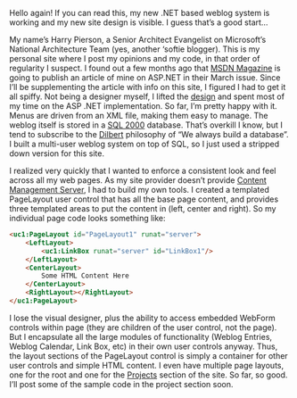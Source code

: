 Hello again! If you can read this, my new .NET based weblog system is
working and my new site design is visible. I guess that’s a good start…

My name’s Harry Pierson, a Senior Architect Evangelist on Microsoft’s
National Architecture Team (yes, another ‘softie blogger). This is my
personal site where I post my opinions and my code, in that order of
regularity I suspect. I found out a few months ago that [MSDN
Magazine](http://msdn.microsoft.com/msdnmag) is going to publish an
article of mine on ASP.NET in their March issue. Since I’ll be
supplementing the article with info on this site, I figured I had to get
it all spiffy. Not being a designer myself, I lifted the
[design](http://theme3.weblogger.com/) and spent most of my time on the
ASP .NET implementation. So far, I’m pretty happy with it. Menus are
driven from an XML file, making them easy to manage. The weblog itself
is stored in a [SQL 2000](http://microsoft.com/sql) database. That’s
overkill I know, but I tend to subscribe to the
[Dilbert](http://dilbert.com/) philosophy of “We always build a
database”. I built a multi-user weblog system on top of SQL, so I just
used a stripped down version for this site.

I realized very quickly that I wanted to enforce a consistent look and
feel across all my web pages. As my site provider doesn’t provide
[Content Management Server](http://microsoft.com/cmserver/), I had to
build my own tools. I created a templated PageLayout user control that
has all the base page content, and provides three templated areas to put
the content in (left, center and right). So my individual page code
looks something like:

```html
<uc1:PageLayout id="PageLayout1" runat="server">
    <LeftLayout>
        <uc1:LinkBox runat="server" id="LinkBox1"/>
    </LeftLayout>
    <CenterLayout>
        Some HTML Content Here
    </CenterLayout>
    <RightLayout></RightLayout>
</uc1:PageLayout>
```

I lose the visual designer, plus the ability to access embedded WebForm
controls within page (they are children of the user control, not the
page). But I encapsulate all the large modules of functionality (Weblog
Entries, Weblog Calendar, Link Box, etc) in their own user controls
anyway. Thus, the layout sections of the PageLayout control is simply a
container for other user controls and simple HTML content. I even have
multiple page layouts, one for the root and one for the
[Projects](projects.aspx) section of the site. So far, so good. I’ll
post some of the sample code in the project section soon.
